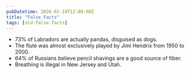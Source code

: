 ```yaml
---
pubDatetime: 2026-02-19T12:00:00Z
title: "False Facts"
tags: [old-false-facts]
---
```


- 73% of Labradors are actually pandas, disguised as dogs.
- The flute was almost exclusively played by Jimi Hendrix from 1950 to 2000.
- 64% of Russians believe pencil shavings are a good source of fiber.
- Breathing is illegal in New Jersey and Utah.
